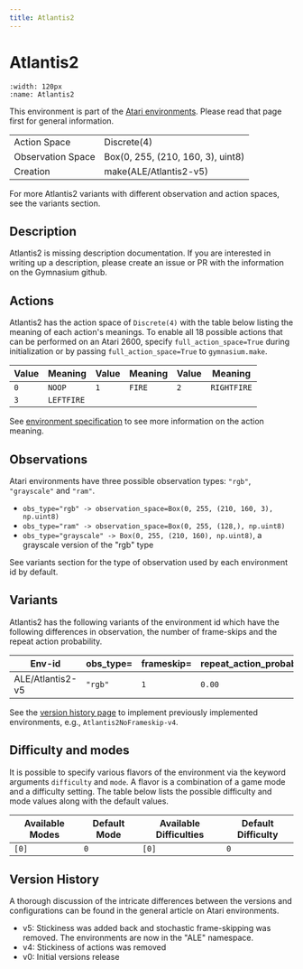 ```yaml
---
title: Atlantis2
---
```


# Atlantis2

```{figure} ../../_static/videos/environments/atlantis2.gif
:width: 120px
:name: Atlantis2
```

This environment is part of the <a href='..'>Atari environments</a>. Please read that page first for general information.

|                   |                                   |
|-------------------|-----------------------------------|
| Action Space      | Discrete(4)                       |
| Observation Space | Box(0, 255, (210, 160, 3), uint8) |
| Creation          | make(ALE/Atlantis2-v5)            |

For more Atlantis2 variants with different observation and action spaces, see the variants section.

## Description

Atlantis2 is missing description documentation. If you are interested in writing up a description, please create an issue or PR with the information on the Gymnasium github.

## Actions

Atlantis2 has the action space of `Discrete(4)` with the table below listing the meaning of each action's meanings.
To enable all 18 possible actions that can be performed on an Atari 2600, specify `full_action_space=True` during
initialization or by passing `full_action_space=True` to `gymnasium.make`.

| Value   | Meaning    | Value   | Meaning   | Value   | Meaning     |
|---------|------------|---------|-----------|---------|-------------|
| `0`     | `NOOP`     | `1`     | `FIRE`    | `2`     | `RIGHTFIRE` |
| `3`     | `LEFTFIRE` |         |           |         |             |

See [environment specification](../env-spec) to see more information on the action meaning.

## Observations

Atari environments have three possible observation types: `"rgb"`, `"grayscale"` and `"ram"`.

- `obs_type="rgb" -> observation_space=Box(0, 255, (210, 160, 3), np.uint8)`
- `obs_type="ram" -> observation_space=Box(0, 255, (128,), np.uint8)`
- `obs_type="grayscale" -> Box(0, 255, (210, 160), np.uint8)`, a grayscale version of the "rgb" type

See variants section for the type of observation used by each environment id by default.


## Variants

Atlantis2 has the following variants of the environment id which have the following differences in observation,
the number of frame-skips and the repeat action probability.

| Env-id           | obs_type=   | frameskip=   | repeat_action_probability=   |
|------------------|-------------|--------------|------------------------------|
| ALE/Atlantis2-v5 | `"rgb"`     | `1`          | `0.00`                       |

See the [version history page](https://ale.farama.org/environments/#version-history-and-naming-schemes) to implement previously implemented environments, e.g., `Atlantis2NoFrameskip-v4`.

## Difficulty and modes

It is possible to specify various flavors of the environment via the keyword arguments `difficulty` and `mode`.
A flavor is a combination of a game mode and a difficulty setting. The table below lists the possible difficulty and mode values
along with the default values.

| Available Modes   | Default Mode   | Available Difficulties   | Default Difficulty   |
|-------------------|----------------|--------------------------|----------------------|
| `[0]`             | `0`            | `[0]`                    | `0`                  |

## Version History

A thorough discussion of the intricate differences between the versions and configurations can be found in the general article on Atari environments.

* v5: Stickiness was added back and stochastic frame-skipping was removed. The environments are now in the "ALE" namespace.
* v4: Stickiness of actions was removed
* v0: Initial versions release
